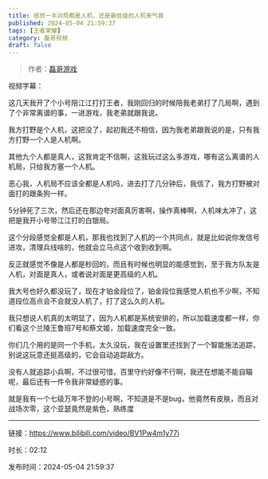 ```yaml
---
title: 感觉一半对局都是人机，还是最低级的人机来气我
published: 2024-05-04 21:59:37
tags: [王者荣耀]
category: 磊哥视频
draft: false
---
```



> 作者：[磊哥游戏](https://space.bilibili.com/268941858?spm_id_from=333.788.upinfo.head.click)

视频字幕：

这几天我开了个小号陪江江打打王者，我刚回归的时候陪我老弟打了几局啊，遇到了个非常离谱的事，一进游戏，我老弟就跟我说。

我方打野是个人机，这把没了，起初我还不相信，因为我老弟跟我说的是，只有我方打野一个人是人机啊。

其他九个人都是真人，这我肯定不信啊，这我玩过这么多游戏，哪有这么离谱的人机局，只给我方塞一个人机。

恶心我，人机局不应该全都是人机吗，进去打了几分钟后，我信了，我方打野被对面打的跟条狗一样。

5分钟死了三次，然后还在那边夸对面真厉害啊，操作真棒啊，人机味太冲了，这把是我开小号带江江打的白银局。

这个分段感觉全都是人机，那我也找到了人机的一个共同点，就是比如说你发信号进攻，清理兵线啥的，他就会立马点这个收到收到啊。

反正就感觉不像是人都是秒回的，而且有时候也明显的能感觉到，至于我方队友是人机，对面是真人，或者说对面是更高级的人机。

我大号也好久都没玩了，现在才铂金段位了，铂金段位我感觉人机也不少啊，不知道段位高点会不会就没人机了，打了这么久的人机。

我只想说人机真的太明显了，因为人机都是系统安排的，所以加载速度都一样，你们看这个兰陵王鲁班7号和蔡文姬，加载速度完全一致。

你们几个用的是同一个手机，太久没玩，我在设置里还找到了一个智能施法追踪，别说这玩意还挺高级的，它会自动追踪敌方。

没有人就追踪小兵啊，不过很可惜，百里守约好像不行啊，我还在想能不能自瞄呢，最后还有一件令我非常疑惑的事。

就是我有一个七级万年不登的小号啊，不知道是不是bug，他竟然有皮肤，而且对战场次零，这个亚瑟竟然是紫色，熟练度

---

链接：https://www.bilibili.com/video/BV1Pw4m1y77i

时长：02:12

发布时间：2024-05-04 21:59:37
